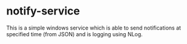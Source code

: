 # notify-service
This is a simple windows service which is able to send notifications at specified time (from JSON) and is logging using NLog.
